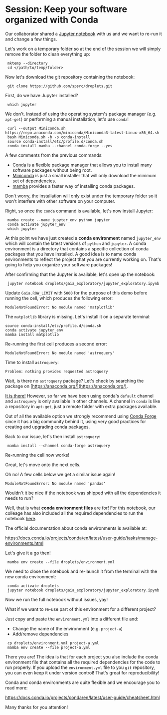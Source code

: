 
# Session: Keep your software organized with Conda

Our collaborator shared a [Jupyter notebook](https://github.com/spsrc/droplets/blob/master/gaia_exploratory/jupyter_exploratory.ipynb) with us
and we want to re-run it and change a few things.

Let's work on a temporary folder so at the end of the session we will simply remove the folder to clean everything up:
```
 mktemp --directory
 cd </path/to/temp/folder>
```

Now let's download the git repository containing the notebook:
```
 git clone https://github.com/spsrc/droplets.git
```

First, do we have Jupyter installed?
```
 which jupyter
```

We don't. Instead of using the operating system's package manager (e.g. `apt-get`) or performing a manual installation, let's use `conda`!
```
 curl --output Miniconda.sh https://repo.anaconda.com/miniconda/Miniconda3-latest-Linux-x86_64.sh
 bash Miniconda.sh -b -p conda-install
 source conda-install/etc/profile.d/conda.sh
 conda install mamba --channel conda-forge --yes
```

A few comments from the previous commands:
* [Conda](https://conda.io) is a flexible package manager that allows you to install many software packages without being root.
* [Miniconda](https://docs.conda.io/en/latest/miniconda.html) is just a small installer that will only download the minimum set of dependencies.
* [mamba](https://github.com/mamba-org/mamba) provides a faster way of installing conda packages.

Don't worry, the installation will only exist under the temporary folder so it won't interfere with other software on your computer.

Right, so once the `conda` command is available, let's now install Jupyter:
```
 mamba create --name jupyter_env python jupyter
 conda activate jupyter_env
 which jupyter
```

At this point we have just created a **conda environment** named `jupyter_env` which will contain the latest versions of `python` and `jupyter`.
A conda environment is a directory that contains a specific collection of conda packages that you have installed. A good idea is to name conda
environments to reflect the project that you are currently working on. That's going to help you organize your software packages!

After confirming that the Jupyter is available, let's open up the notebook:
```
 jupyter notebook droplets/gaia_exploratory/jupyter_exploratory.ipynb 
```

Update `Gaia.ROW_LIMIT` with `5000` for the purpose of this demo before running the cell, which produces the following error:
```
ModuleNotFoundError: No module named 'matplotlib'
```

The `matplotlib` library is missing. Let's install it on a separate terminal:
```
source conda-install/etc/profile.d/conda.sh 
conda activate jupyter_env
mamba install matplotlib
```

Re-running the first cell produces a second error:
```
ModuleNotFoundError: No module named 'astroquery'
```

Time to install `astroquery`:
```
Problem: nothing provides requested astroquery
```

Wait, is there no `astroquery` package? Let's check by searching the package on [https://anaconda.org/](https://anaconda.org/).

[It is there!](https://anaconda.org/search?q=astroquery) However, so far we have been using conda's `default` channel and
`astroquery` is only available in other channels. A channel in `conda` is like a repository in `apt-get`, just a remote folder
with extra packages available.

Out of all the available option we strongly recommend using [Conda Forge](https://conda-forge.org/) since it has a big community
behind it, using very good practices for creating and upgrading conda packages.

Back to our issue, let's then install `astroquery`:
```
 mamba install --channel conda-forge astroquery
```

Re-running the cell now works!

Great, let's move onto the next cells.

Oh no! A few cells below we get a similar issue again!
```
ModuleNotFoundError: No module named 'pandas'
```

Wouldn't it be nice if the notebook was shipped with all the dependencies it needs to run?

Well, that is what **conda environment files** are for! For this notebook, our colleage has also included all the required dependencies
to run the notebook [here](https://github.com/spsrc/droplets/blob/session-conda/environment.yml).

The official documentation about conda environments is available at:

https://docs.conda.io/projects/conda/en/latest/user-guide/tasks/manage-environments.html

Let's give it a go then!
```
 mamba env create --file droplets/environment.yml
```

We need to close the notebook and re-launch it from the terminal with the new conda environment:
```
 conda activate droplets
 jupyter notebook droplets/gaia_exploratory/jupyter_exploratory.ipynb
```

Now we run the full notebook without issues, yay!

What if we want to re-use part of this environment for a different project?

Just copy and paste the `environment.yml` into a different file and:
* Change the name of the environment (e.g. `project-a`)
* Add/remove dependencies
```
 cp droplets/environment.yml project-a.yml
 mamba env create --file project-a.yml
```

There you are! The idea is that for each project you also include the conda environment file that contains
all the required dependencies for the code to run properly. If you upload the `environment.yml` file to
you `git` repository, you can even keep it under version control! That's great for reproducibility!

Conda and conda environments are quite flexible and we encourage you to read more:

https://docs.conda.io/projects/conda/en/latest/user-guide/cheatsheet.html

Many thanks for you attention!
